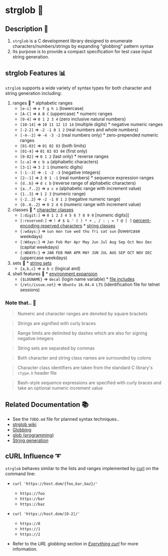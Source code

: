 # strglob :speech_balloon:   

## Description :page_facing_up:

1. `strglob` is a C development library designed to enumerate characters/numbers/strings by expanding "globbing" pattern syntax
2. Its purpose is to provide a compact specification for test case input string generation.
<!-- 3. For example, the `fjorge` tool that links against `libstrglob` uses it to automatically craft successive HTTP requests. -->


## strglob Features :bar_chart:

`strglob` supports a wide variety of syntax types for both character and string generation including: 
  1. ranges :game_die: 
    * alphabetic ranges
      - `[e-i]` => `e f g h i` (lowercase)
      - `[A-C]` => `A B C` (uppercase)
    * numeric ranges
      - `[0-4]` => `0 1 2 3 4` (zero inclusive natural numbers)
      - `[10-14]` => `10 11 12 13 14` (multiple digits)
    * negative numeric ranges
      - `[-2-2]` => `-2 -1 0 1 2` (real numbers and whole numbers)
      - `[-4--2]` => `-4 -3 -2` (real numbers only)
    * zero-prepended numeric ranges
      - `[01-03]` => `01 02 03` (both limits)
      - `[01-4]` => `01 02 03 04` (first only)
      - `[0-02]` => `0 1 2` (last only)
    * reverse ranges
      - `[c-a]` => `c b a` (alphabetic characters)
      - `[3-1]` => `3 2 1` (numeric digits)
      - `[-1--3]` => `-1 -2 -3` (negative integers)
      - `[2--1]` => `2 0 1 -1` (real numbers)
    * sequence expression ranges
      - `{d..b}` => `d c b` (reverse range of alphabetic characters)
      - `{a..f..2}` => `a c e` (alphabetic range with increment value)
      - `{1..3}` => `1 2 3` (numeric range)
      - `{-2..2}` => `-2 -1 0 1 2` (negative numeric range)
      - `{0..6..2}` => `0 2 4 6` (numeric range with increment value)
  2. classes :wind_chime:
    * [character classes](https://github.com/decal/strglob/wiki/Character-Classes)
      - `[:digit:]` => `0 1 2 3 4 5 6 7 8 9 0` [numeric digits](
      - `[:reserved:]` => `! # $ & ' ( ) * + , / : ; = ? @ [ ]` [percent-encoding reserved characters](https://wikipedia.org/wiki/Percent-encoding#Percent-encoding_reserved_characters)
    * [string classes](https://github.com/decal/strglob/wiki/String-Classes)
      - `{:wdays:}` => `sun mon tue wed thu fri sat sun` (lowercase weekdays)
      - `{:Wdays:}` => `Jan Feb Mar Apr May Jun Jul Aug Sep Oct Nov Dec` (capital weekdays)
      - `{:WDAYS:}` => `JAN FEB MAR APR MAY JUN JUL AUG SEP OCT NOV DEC` (uppercase weekdays)
  3. sets :round_pushpin:
    * [string sets](https://github.com/decal/strglob/wiki/String-Sets)
      - `{a,b,c}` => `a b c` (logical and)
  4. shell features :ticket:
    * [environment expansion](https://github.com/decal/strglob/wiki/Environment-Expansion)
      - `{$LOGNAME}` => `decal` (login name variable)
    * [file includes](https://github.com/decal/strglob/wiki/File-Includes)
      - `{/etc/issue.net}` => `Ubuntu 16.04.4 LTS` (identification file for telnet sessions)
    
### Note that.. :memo:

> Numeric and character ranges are denoted by square brackets 

> Strings are signified with curly braces

> Range limits are delimited by dashes which are also for signing negative integers

> String sets are separated by commas

> Both character and string class names are surrounded by colons

> Character class identifiers are taken from the standard C library's `ctype.h` header file

> Bash-style sequence expressions are specified with curly braces and take an optional numeric increment value


## Related Documentation :books:

  * See the `TODO.md` file for planned syntax techniques..
  * [strglob wiki](https://github.com/decal/strglob/wiki)
  * [Globbing](http://tldp.org/LDP/abs/html/globbingref.html "Advanced Bash-Scripting Guide")
  * [glob (programming)](https://wikipedia.org/wiki/Glob_%28programming%29)
  * [String generation](https://wikipedia.org/wiki/String_generation)


## cURL Influence :curly_loop:

`strglob` behaves similar to the lists and ranges implemented by [curl](https://curl.haxx.se "cURL") on the command line:

- `curl 'https://host.dom/{foo,bar,baz}/'`
  * `https://foo`
  * `https://bar`
  * `https://baz`

- `curl 'https://host.dom/[0-2]/'`
  * `https://0`
  * `https://1`
  * `https://2`

- Refer to the *URL globbing* section in [_Everything curl_](https://ec.haxx.se/cmdline-globbing.html) for more information.
